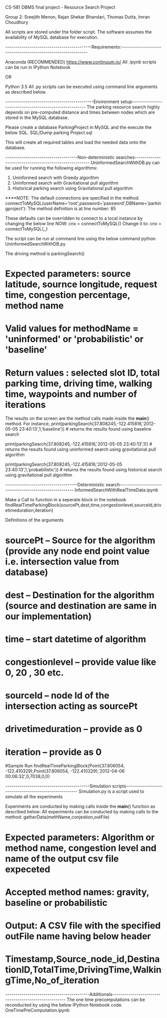 CS-581
DBMS final project - Resource Search Project

Group 2: Sreejith Menon, Rajan Shekar Bhandari, Thomas Dutta, Imran Choudhury

All scripts are stored under the folder script. The software assumes the availability of MySQL database for execution.


-------------------------------------------Requirements:-------------------------------------------------------------

Anaconda (RECOMMENDED)
https://www.continuum.io/
All .ipynb scripts can be run in IPython Notebook

OR 

Python 3.5
All .py scripts can be executed using command line arguments as described below.

--------------------------------------------Environment setup-------------------------------------------------------
The parking resource search highly depends on pre-computed distance and times between nodes which are stored in the MySQL database.

Please create a database ParkingProject in MySQL and the execute the below SQL.
SQL/Dump parking Project.sql

This will create all required tables and load the needed data onto the database.

------------------------------------Non-deterministic searches-------------------------------------------------------
UninformedSearchWithDB.py 
can be used for running the following algorithms:
1. Uninformed search with Greedy algorithm
2. Uninformed search with Gravitational pull algorithm
3. Historical parking search using Gravitational pull algorithm

****NOTE: The default connections are specified in the method.
connectToMySQL(userName='root',password='password',DBName='parkingproject'):
The method definition is at line number: 85

These defaults can be overridden to connect to a local instance by changing the below line
NOW: cnx = connectToMySQL()
Change it to: cnx = connectToMySQL(<user>,<password>,<dbname>)

The script can be run at command line using the below command
python UninformedSearchWithDB.py

The driving method is parkingSearch()
# Expected parameters: source latitude, sournce longitude, request time, congestion percentage, method name
# Valid values for methodName = 'uninformed' or 'probabilistic' or 'baseline' 
# Return values : selected slot ID, total parking time, driving time, walking time, waypoints and number of iterations

The results on the screen are the method calls made inside the __main__() method.
For instance,
print(parkingSearch(37.808245,-122.415816,'2012-05-05 23:40:13',1,'baseline'))  # returns the results found using baseline search

print(parkingSearch(37.808245,-122.415816,'2012-05-05 23:40:13',1))  # returns the results found using uninformed search using gravitational pull algorithm

print(parkingSearch(37.808245,-122.415816,'2012-05-05 23:40:13',1,'probabilistic'))  # returns the results found using historical search using gravitational pull algorithm

------------------------------------Deterministic search-------------------------------------------------------
InformedSearchWithRealTimeData.ipynb

Make a Call to function in a seperate block in the notebook
findRealTimeParkingBlock(sourcePt,dest,time,congestionlevel,sourceId,drivetimeduration,iteration)

Definitions of the arguments
# sourcePt – Source for the algorithm (provide any node end point value i.e. intersection value from database)
# dest – Destination for the algorithm (source and destination are same in our implementation)
# time – start datetime of algorithm
# congestionlevel – provide value like 0, 20 , 30 etc.
# sourceId – node Id of the intersection acting as sourcePt
# drivetimeduration – provide as 0
# iteration – provide as 0 

#Sample Run
findRealTimeParkingBlock(Point(37.806054, -122.410329),Point(37.806054, -122.410329),'2012-04-06 00:06:32',0,7038,0,0)


------------------------------------------Simulation scripts------------------------------------------------------
Simulation.py 
is a script used to simulate all the experiments

Experiments are conducted by making calls inside the __main__() function as described below:
All experiments can be conducted by making calls to the method:
gatherData(methName,conjestion,outFile)
# Expected parameters: Algorithm or method name, congestion level and name of the output csv file expeceted
# Accepted method names: gravity, baseline or probabilistic
# Output: A CSV file with the specified outFile name having below header
# Timestamp,Source_node_id,DestinationID,TotalTime,DrivingTime,WalkingTime,No_of_iteration

------------------------------------------Additionals------------------------------------------------------
The one time precomputations can be reconducted by using the below IPython Notebook code.
OneTimePreComputation.ipynb

